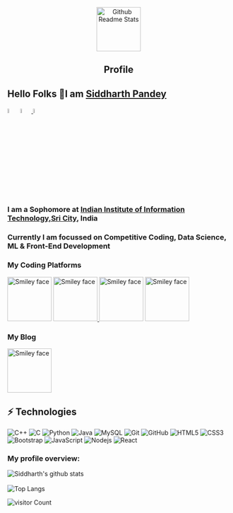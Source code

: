 <p align="center">
 <img width="100px" src="https://github.com/siddharth25pandey/siddharth25pandey.github.io/blob/master/sid.jpg" align="center" alt="Github Readme Stats" />
 <h2 align="center">Profile</h2>
</p>

## Hello Folks 👋I am [Siddharth Pandey](https://siddharth25pandey.github.io)
[<img src="https://img.icons8.com/color/48/000000/linkedin.png" width="5%"/>](https://www.linkedin.com/in/siddharth25pandey/)
  <a href="mailto:siddharth25pandey@gmail.com"> <img src="https://img.icons8.com/fluent/48/000000/gmail.png" width="5%"/> </a>
  <a href="https://dev.to/siddharth25pandey">
  <img src="https://d2fltix0v2e0sb.cloudfront.net/dev-badge.svg" alt="SIDDHARTH PANDEY's DEV Profile" width="5%">
</a>
### I am a Sophomore at [Indian Institute of Information Technology,Sri City](http://www.iiits.ac.in), India
### Currently I am focussed on Competitive Coding, Data Science, ML & Front-End Development
### My Coding Platforms
<a href="https://codeforces.com/profile/siddharth_25"><img src="https://github.com/siddharth25pandey/siddharth25pandey.github.io/blob/master/images/cf.png" alt="Smiley face" height="100" width="100"></a>
<a href="https://www.codechef.com/users/siddharth_25"><img src="https://s3.amazonaws.com/codechef_shared/misc/fb-image-icon.png" alt="Smiley face" height ="100"  width="100">
 <a href="https://www.hackerrank.com/siddharth25pand1"><img src="https://github.com/siddharth25pandey/siddharth25pandey.github.io/blob/master/images/h.jpg" alt="Smiley face" height ="100" width="100"></a>
 <a href="https://app.codesignal.com/profile/siddharth166"><img src="https://github.com/siddharth25pandey/siddharth25pandey.github.io/blob/master/images/code.png" alt="Smiley face" height="100" width="100"></a>

 ### My Blog
 <a href="https://sid293571351.wordpress.com"><img src="https://github.com/siddharth25pandey/siddharth25pandey.github.io/blob/master/images/sidblog logo.PNG" alt="Smiley face" height ="100" width="100"></a>

  
## ⚡ Technologies
![C++](https://img.shields.io/badge/-++-00599C?style=flat-square&logo=c)
![C](https://img.shields.io/badge/--00599C?style=flat-square&logo=c)
![Python](https://img.shields.io/badge/-Python-black?style=flat-square&logo=Python)
![Java](https://img.shields.io/badge/-java-E34A86?style=flat-square&logo=java)
![MySQL](https://img.shields.io/badge/-MySQL-black?style=flat-square&logo=mysql)
![Git](https://img.shields.io/badge/-Git-black?style=flat-square&logo=git)
![GitHub](https://img.shields.io/badge/-GitHub-181717?style=flat-square&logo=github)
![HTML5](https://img.shields.io/badge/-HTML5-E34F26?style=flat-square&logo=html5&logoColor=white)
![CSS3](https://img.shields.io/badge/-CSS3-1572B6?style=flat-square&logo=css3)
![Bootstrap](https://img.shields.io/badge/-Bootstrap-563D7C?style=flat-square&logo=bootstrap)
![JavaScript](https://img.shields.io/badge/-JavaScript-black?style=flat-square&logo=javascript)
![Nodejs](https://img.shields.io/badge/-Nodejs-black?style=flat-square&logo=Node.js)
![React](https://img.shields.io/badge/-React-black?style=flat-square&logo=react)



### My profile overview: 

![Siddharth's github stats](https://github-readme-stats.vercel.app/api?username=siddharth25pandey&show_icons=true)
<br />
<br />
![Top Langs](https://github-readme-stats.vercel.app/api/top-langs/?username=siddharth25pandey&show_icons=true)



 ![visitor Count](https://visitor-badge.laobi.icu/badge?page_id=siddharth25pandey.siddharth25pandey)

<!--
**siddharth25pandey/siddharth25pandey** is a ✨ _special_ ✨ repository because its `README.md` (this file) appears on your GitHub profile.

Here are some ideas to get you started:

- 🔭 I’m currently working on ...
- 🌱 I’m currently learning ...
- 👯 I’m looking to collaborate on ...
- 🤔 I’m looking for help with ...
- 💬 Ask me about ...
- 📫 How to reach me: ...
- 😄 Pronouns: ...
- ⚡ Fun fact: ...
-->
